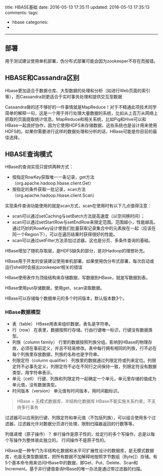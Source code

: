 title: HBASE基础
date: 2016-05-13 17:35:11
updated: 2016-05-13 17:35:13
comments:
tags:
- hbase
categories:
- 

---

## 部署

用于测试建议使用单机部署，伪分布式部署可能会因为zookeeper不存在而报错。

## HBASE和Cassandra区别

Hbase更加适合于数据仓库、大型数据的处理和分析（如进行Web页面的索引等），而Cassandra则更适合于实时事务处理和提供交互型数据

Cassandra做的还不够好的一件事情就是MapReduce！对于不精通此项技术同学简单的解释一句，这是一个用于并行处理大量数据的系统，比如从上百万从网络上抓取的页面提取统计信息。MapReduce和相关系统，比如Pig和Hive可以和HBase一起良好协作，因为它使用HDFS来存储数据，这些系统也是设计用来使用HDFS的。如果你需要进行这样的数据处理和分析的话，HBase可能是你目前的最佳选择。

## HBASE查询模式

HBase的查询实现只提供两种方式：

+ 按指定RowKey获取唯一一条记录，get方法（org.apache.hadoop.hbase.client.Get）
+ 按指定的条件获取一批记录，scan方法（org.apache.hadoop.hbase.client.Scan）


实现条件查询功能使用的就是scan方式，scan在使用时有以下几点值得注意：

+ scan可以通过setCaching与setBatch方法提高速度（以空间换时间）；
+ scan可以通过setStartRow与setEndRow来限定范围。范围越小，性能越高。
  通过巧妙的RowKey设计使我们批量获取记录集合中的元素挨在一起（应该在同一个Region下），可以在遍历结果时获得很好的性能。
+ scan可以通过setFilter方法添加过滤器，这也是分页、多条件查询的基础。




HBase增加了随机存取层，是HDFS缺失的部分，是对Hadoop的理想补充。

HBase用于开发的安装建议使用单机部署，如果使用伪分布式部署，每次启动或运行shell时会报出zookeeper相关的错误

HBase使用表作为顶级结构来存储数据，写数据到HBase，就是写数据到表。

HBase使用put存储数据，使用get、scan读取数据。

HBase可以存储每个数据单元的多个时间版本，默认版本数3个。




### HBase数据模型

+ 表（table）
  HBase用表来组织数据，表名是字符串。
+ 行（row）
  在表里，数据按照行存储。行由行键唯一标识，行键没有数据类型。
+ 列族（column family）
  行里的数据按照列族分组。影响到HBase的物理存放，必须在事前定义，并且不轻易修改。表中每行拥有相同的列族，行不必在每个列族里存放数据，列族的名称也是字符串。
+ 列限定符（column qualifier）
  列族里的数据通过列限定符或列来定位。列限定符不必事先定义，列限定符不必在不同行之间保持一致，列限定符没有数据类型，用字符串表示。
+ 单元（cell）
  行键、列族和列限定符一起确定一个单元，单元里存储的值成为单元值，没有数据类型。
+ 时间版本（version）
  单元值有时间版本，用时间戳标识。

> HBase = 无模式数据库，半结构化数据库
> HBase不能实施关系约束，不支持多行事务

过滤器可以应用到行键、列限定符和单元值（不包括列族），可以组合使用多个过滤器，过滤器允许对数据分页进行处理，限制扫描器返回的行数等等。

列值递增（原子操作）？
单行操作是原子性的，给定行的多个写操作，总是以每个写操作为整体彼此独立的。
行间操作不是原子性的。

HBase是一种专门为半结构化数据和水平可扩展性设计的数据库，是无模式数据库，也是无类型数据库，把所有数据不加解释地按照字节数组（Byte[]）存储。有5个基本命令用来访问HBase中的数据，即Get、Put、Delete、Scan和Increment。基于非行键值查询HBase的唯一办法是通过带过滤器的扫描。